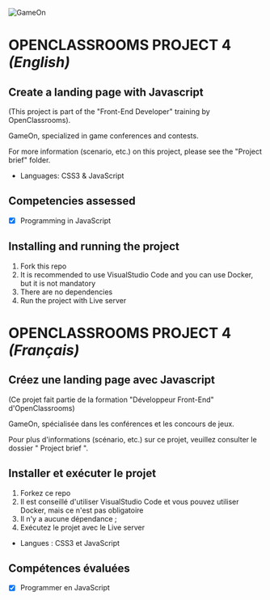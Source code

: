 
![GameOn](/starterOnly/Logo.png)

# OPENCLASSROOMS PROJECT 4 *(English)*

## Create a landing page with Javascript 

(This project is part of the "Front-End Developer" training by OpenClassrooms).

GameOn, specialized in game conferences and contests.

For more information (scenario, etc.) on this project, please see the "Project brief" folder.

-	Languages: CSS3 & JavaScript

## Competencies assessed

- [x] Programming in JavaScript


## Installing and running the project

1. Fork this repo
2. It is recommended to use VisualStudio Code and you can use Docker, but it is not mandatory 
3. There are no dependencies
4. Run the project with Live server



# OPENCLASSROOMS PROJECT 4 *(Français)*

## Créez une landing page avec Javascript 

(Ce projet fait partie de la formation "Développeur Front-End" d'OpenClassrooms)

GameOn, spécialisée dans les conférences et les concours de jeux.

Pour plus d'informations (scénario, etc.) sur ce projet, veuillez consulter le dossier " Project brief ".


## Installer et exécuter le projet

1. Forkez ce repo 
2. Il est conseillé d'utiliser VisualStudio Code et vous pouvez utiliser Docker, mais ce n'est pas obligatoire 
3. Il n'y a aucune dépendance ;
4. Exécutez le projet avec le Live server

-	Langues : CSS3 et JavaScript

## Compétences évaluées

- [x]	Programmer en JavaScript
